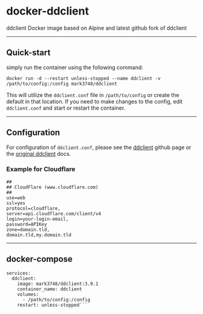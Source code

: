 # docker-ddclient

ddclient Docker image based on Alpine and latest github fork of ddclient

---

## Quick-start
simply run the container using the following command:

`docker run -d --restart unless-stopped --name ddclient -v /path/to/config:/config mark3748/ddclient`

This will utilize the `ddclient.conf` file in `/path/to/config` or create the default in that location. If you need to make changes to the config, edit `ddclient.conf` and start or restart the container.

---

## Configuration

For configuration of `ddclient.conf`, please see the [ddclient](https://github.com/ddclient/ddclient) github page or the [original ddclient](https://ddclient.net/) docs.

### Example for Cloudflare

```
##
## CloudFlare (www.cloudflare.com)
##
use=web
ssl=yes
protocol=cloudflare,
server=api.cloudflare.com/client/v4
login=your-login-email,     
password=APIKey
zone=domain.tld,
domain.tld,my.domain.tld
```

---

## docker-compose

```version: '3'
services:
  ddclient:
    image: mark3748/ddclient:3.9.1
    container_name: ddclient
    volumes: 
      - /path/to/config:/config
    restart: unless-stopped```
